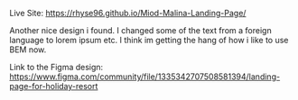 Live Site: https://rhyse96.github.io/Miod-Malina-Landing-Page/

Another nice design i found. I changed some of the text from a foreign language to lorem ipsum etc. I think im getting the hang of how i like to use BEM now.

Link to the Figma design: https://www.figma.com/community/file/1335342707508581394/landing-page-for-holiday-resort
